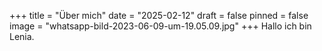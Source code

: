 +++
title = "Über mich"
date = "2025-02-12"
draft = false
pinned = false
image = "whatsapp-bild-2023-06-09-um-19.05.09.jpg"
+++
Hallo ich bin Lenia.